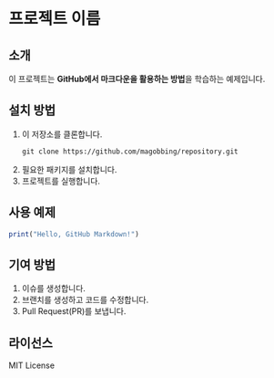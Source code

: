 # 프로젝트 이름

## 소개
이 프로젝트는 **GitHub에서 마크다운을 활용하는 방법**을 학습하는 예제입니다.

## 설치 방법
1. 이 저장소를 클론합니다.
   ```
   git clone https://github.com/magobbing/repository.git
   ```
2. 필요한 패키지를 설치합니다.
3. 프로젝트를 실행합니다.

## 사용 예제
```r
print("Hello, GitHub Markdown!")
```

## 기여 방법
1. 이슈를 생성합니다.
2. 브랜치를 생성하고 코드를 수정합니다.
3. Pull Request(PR)를 보냅니다.

## 라이선스
MIT License
